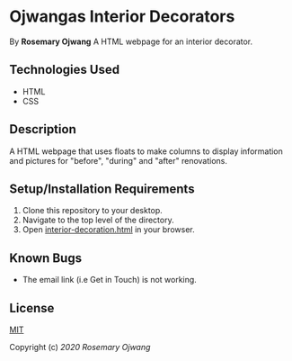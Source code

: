 # Ojwangas Interior Decorators
>
By **Rosemary Ojwang**
A HTML webpage for an interior decorator.
>
## Technologies Used
* HTML
* CSS

## Description
>
A HTML webpage that uses floats to make columns to display information and pictures for "before", "during" and "after" renovations.
>
## Setup/Installation Requirements
1. Clone this repository to your desktop.
2. Navigate to the top level of the directory.
3. Open [interior-decoration.html](interior-decoration.html) in your browser.

## Known Bugs
* The email link (i.e Get in Touch) is not working.


## License
>
[MIT](https://opensource.org/licenses/MIT)
>
Copyright (c) _2020_ _Rosemary Ojwang_
